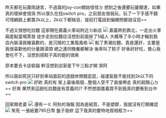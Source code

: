 昨天都在玩霧雨謎宮，不過窩的joy-con開始怪怪ㄉ
想到之後還要玩薩爾達，如果真的壞掉會很哭
所以很久在找switch pro，之前朋友借我玩，玩了一下手感不錯
可惜網路上都賣2k以上，2k以下都缺貨，提前打電話到偏鄉問都說沒貨==

不過又很想吃拉麵
這家開在嘉義火車站附近ㄉ新店
![](https://cdn.jsdelivr.net/gh/photohost/picx-images-hosting@master/hostassimage.9kg7u4nr0x.jpg)
嘉義熱到靠北，一走出火車廂差點當場蒸發
徒步走到拉麵店沒想到前面排了5組人
大概等了半小時才輪到我
店內裝潢我蠻喜歡的，是沉穩的工業風風格
![](https://cdn.jsdelivr.net/gh/photohost/picx-images-hosting@master/hostassimage.2ves5dr81z.jpg)
點了黑潮拉麵，貴是還好，主要是我很喜歡他的分量跟湯頭
總之連同晚餐都解決
後來叫了餃子
好香好好吃，擔心我會吃不下，沒想到搭餃子真的飽的很爽

原本要去卡店偷貓
幹沒想到店家是下午三點才開
哭阿

所以面如死灰只好到車站面前的遊戲休閒館逛逛，碰運氣能不能找到2k以下的switch pro
![](https://cdn.jsdelivr.net/gh/photohost/picx-images-hosting@master/hostassimage.7i0f62qd7n.png)
好欸
真的有
架上最後兩個...整個人受不了直接帶走
真的超開心ㄉ==
好爽
果然來這趟吃拉麵是有意義的(?
不然想說嘉義買不到我真的要衝到台中==

回家開老婆
![](https://cdn.jsdelivr.net/gh/photohost/picx-images-hosting@master/hostassimage.2h8ceikgto.jpg)
還有一ㄍ
阿秋的海報
因為是紙質，不是塑膠，我就沒有打開確認
![](https://cdn.jsdelivr.net/gh/photohost/picx-images-hosting@master/hostassimage.2rv67o0mfx.jpg)
笑死
一張紙要790日幣
盤子我欸
這下我真的要特地買相框ㄌ==

<!-- ##{"timestamp":1688519892}## -->